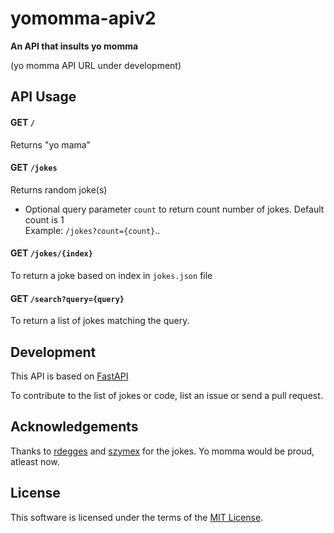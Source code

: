 # yomomma-apiv2
**An API that insults yo momma**
<br />

(yo momma API URL under development)

## API Usage

#### GET ```/```

Returns "yo mama"

#### GET ```/jokes```

Returns random joke(s)
- Optional query parameter ```count``` to return count number of jokes.  Default count is 1<br/>Example: ```/jokes?count={count}```..

#### GET ```/jokes/{index}```<url to be added>

To return a joke based on index in ```jokes.json``` file

#### GET ```/search?query={query}```

To return a list of jokes matching the query.

## Development

This API is based on [FastAPI](https://fastapi.tiangolo.com/)

To contribute to the list of jokes or code, list an issue or send a pull request.

## Acknowledgements

Thanks to [rdegges](https://github.com/rdegges) and [szymex](https://github.com/szymex73) for the jokes. Yo momma would be proud, atleast now.

## License

This software is licensed under the terms of the [MIT License](./LICENSE).
